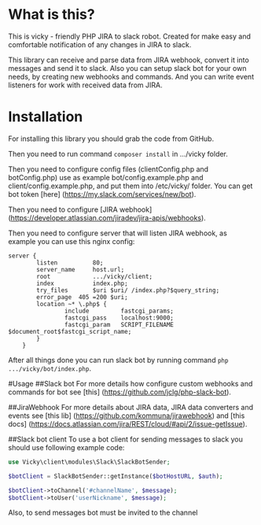 # What is this?
This is vicky - friendly PHP JIRA to slack robot.
Created for make easy and comfortable notification of any changes in JIRA to slack.

This library can receive and parse data from JIRA webhook, convert it into messages and send it to slack.
Also you can setup slack bot for your own needs, by creating new webhooks and commands. And you can write event
listeners for work with received data from JIRA.

# Installation
For installing this library you should grab the code from GitHub.

Then you need to run command `composer install` in .../vicky folder.

Then you need to configure config files (clientConfig.php and botConfig.php) use as example
bot/config.example.php and client/config.example.php, and put them into /etc/vicky/ folder. You can get bot token
[here] (https://my.slack.com/services/new/bot).

Then you need to configure [JIRA webhook] (https://developer.atlassian.com/jiradev/jira-apis/webhooks).

Then you need to configure server that will listen JIRA webhook, as example you can use this nginx config:
```
server {
        listen          80;
        server_name     host.url;
        root            .../vicky/client;
        index           index.php;
        try_files       $uri $uri/ /index.php?$query_string;
        error_page  405 =200 $uri;
        location ~* \.php$ {
                include         fastcgi_params;
                fastcgi_pass    localhost:9000;
                fastcgi_param   SCRIPT_FILENAME $document_root$fastcgi_script_name;
        }
    }
```

After all things done you can run slack bot by running command `php .../vicky/bot/index.php`.

#Usage
##Slack bot
For more details how configure custom webhooks and commands for bot see [this] (https://github.com/jclg/php-slack-bot).

##JiraWebhook
For more details about JIRA data, JIRA data converters and events see [this lib] (https://github.com/kommuna/jirawebhook)
and [this docs] (https://docs.atlassian.com/jira/REST/cloud/#api/2/issue-getIssue).

##Slack bot client
To use a bot client for sending messages to slack you should use following example code:

```php
use Vicky\client\modules\Slack\SlackBotSender;

$botClient = SlackBotSender::getInstance($botHostURL, $auth);

$botClient->toChannel('#channelName', $message);
$botClient->toUser('userNickname', $message);
```

Also, to send messages bot must be invited to the channel